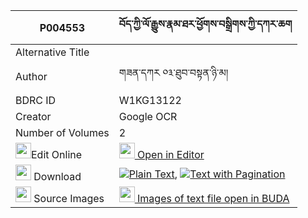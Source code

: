 |P004553|བོད་ཀྱི་ལོ་རྒྱུས་རྣམ་ཐར་ཕྱོགས་བསྒྲིགས་ཀྱི་དཀར་ཆག 
| --- | --- 
|Alternative Title |
|Author| གཟན་དཀར ༠༣་ཐུབ་བསྟན་ཉི་མ།
|BDRC ID | W1KG13122
|Creator | Google OCR
|Number of Volumes| 2
|<img width="25" src="https://img.icons8.com/color/25/000000/edit-property.png">Edit Online| [<img width="25" src="https://avatars.githubusercontent.com/u/45091458?s=200&v=4"> Open in Editor](http://editor.openpecha.org/P004553)
|<img width="25" src="https://img.icons8.com/fluent/48/000000/download-2.png"/>  Download | [![](https://img.icons8.com/color/20/000000/txt.png)Plain Text](https://github.com/Openpecha/P004553/releases/download/v1/bo_kyi_logyu_namtar_chok_drik__plain_P004553.zip), [![](https://img.icons8.com/color/20/000000/txt.png)Text with Pagination](https://github.com/Openpecha/P004553/releases/download/v1/bo_kyi_logyu_namtar_chok_drik__pages_P004553.zip)
|<img width="25" src="https://img.icons8.com/plasticine/100/000000/pictures-folder.png"/>  Source Images | [<img width="25" src="https://library.bdrc.io/icons/BUDA-small.svg"> Images of text file open in BUDA](https://library.bdrc.io/show/bdr:W1KG13122)